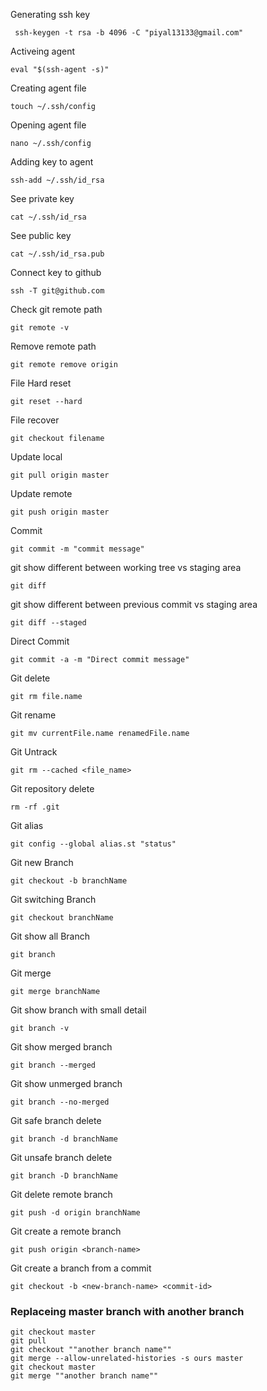 Generating ssh key

     ssh-keygen -t rsa -b 4096 -C "piyal13133@gmail.com"

Activeing agent

    eval "$(ssh-agent -s)"

Creating agent file

    touch ~/.ssh/config

Opening agent file

    nano ~/.ssh/config

Adding key to agent

    ssh-add ~/.ssh/id_rsa

See private key

    cat ~/.ssh/id_rsa

See public key

    cat ~/.ssh/id_rsa.pub

Connect key to github

    ssh -T git@github.com

Check git remote path

    git remote -v

Remove remote path

    git remote remove origin

File Hard reset

    git reset --hard

File recover

    git checkout filename

Update local
    
    git pull origin master

Update remote 

    git push origin master

Commit

    git commit -m "commit message"

git show different between working tree vs staging area

    git diff

git show different between previous commit vs staging area

    git diff --staged

Direct Commit

    git commit -a -m "Direct commit message"

Git delete

    git rm file.name

Git rename

    git mv currentFile.name renamedFile.name

Git Untrack

    git rm --cached <file_name>

Git repository delete

    rm -rf .git

Git alias

    git config --global alias.st "status"

Git new Branch
 
    git checkout -b branchName

Git switching Branch

    git checkout branchName 

Git show all Branch

    git branch

Git merge

    git merge branchName

Git show branch with small detail

    git branch -v

Git show merged branch

    git branch --merged

Git show unmerged branch

    git branch --no-merged

Git safe branch delete

    git branch -d branchName

Git unsafe branch delete

    git branch -D branchName

Git delete remote branch

    git push -d origin branchName

Git create a remote branch

    git push origin <branch-name>

Git create a branch from a commit

    git checkout -b <new-branch-name> <commit-id>


### Replaceing master branch with another branch

```
git checkout master
git pull
git checkout ""another branch name""
git merge --allow-unrelated-histories -s ours master
git checkout master
git merge ""another branch name""
```